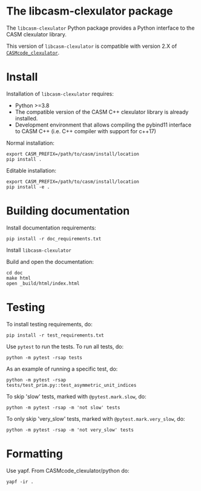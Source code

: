 The libcasm-clexulator package
==============================

The `libcasm-clexulator` Python package provides a Python interface to the CASM clexulator library.

This version of `libcasm-clexulator` is compatible with version 2.X of [`CASMcode_clexulator`](https://github.com/prisms-center/CASMcode_clexulator/).


Install
=======

Installation of `libcasm-clexulator` requires:
- Python >=3.8
- The compatible version of the CASM C++ clexulator library is already installed.
- Development environment that allows compiling the pybind11 interface to CASM C++ (i.e. C++ compiler with support for c++17)

Normal installation:

    export CASM_PREFIX=/path/to/casm/install/location
    pip install .

Editable installation:

    export CASM_PREFIX=/path/to/casm/install/location
    pip install -e .


Building documentation
======================

Install documentation requirements:

    pip install -r doc_requirements.txt

Install `libcasm-clexulator`

Build and open the documentation:

    cd doc
    make html
    open _build/html/index.html


Testing
=======

To install testing requirements, do:

    pip install -r test_requirements.txt

Use `pytest` to run the tests. To run all tests, do:

    python -m pytest -rsap tests

As an example of running a specific test, do:

    python -m pytest -rsap tests/test_prim.py::test_asymmetric_unit_indices

To skip 'slow' tests, marked with `@pytest.mark.slow`, do:

    python -m pytest -rsap -m 'not slow' tests

To only skip 'very_slow' tests, marked with `@pytest.mark.very_slow`, do:

    python -m pytest -rsap -m 'not very_slow' tests

Formatting
==========

Use yapf. From CASMcode_clexulator/python do:

    yapf -ir .
